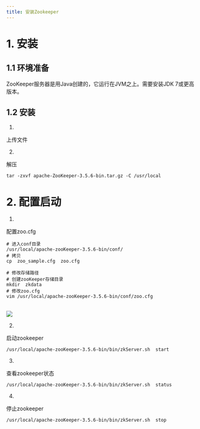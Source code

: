 ```yaml
---
title: 安装Zookeeper
---
```


# 1. 安装


## 1.1 环境准备

ZooKeeper服务器是用Java创建的，它运行在JVM之上。需要安装JDK 7或更高版本。


## 1.2 安装

1. 
上传文件

2. 
解压
```shell
tar -zxvf apache-ZooKeeper-3.5.6-bin.tar.gz -C /usr/local
```




# 2. 配置启动

1. 
配置zoo.cfg
```shell
# 进入conf目录
/usr/local/apache-zooKeeper-3.5.6-bin/conf/
# 拷贝
cp  zoo_sample.cfg  zoo.cfg

# 修改存储路径
# 创建zooKeeper存储目录
mkdir  zkdata
# 修改zoo.cfg
vim /usr/local/apache-zooKeeper-3.5.6-bin/conf/zoo.cfg
```

<br />![](https://cdn.jsdelivr.net/gh/lonely06/images@main/healthy/202210242025133.png#alt=image-20221024202525023)

2. 
启动zookeeper
```shell
/usr/local/apache-zooKeeper-3.5.6-bin/bin/zkServer.sh  start
```


3. 
查看zookeeper状态
```shell
/usr/local/apache-zooKeeper-3.5.6-bin/bin/zkServer.sh  status
```


4. 
停止zookeeper
```shell
/usr/local/apache-zooKeeper-3.5.6-bin/bin/zkServer.sh  stop
```


